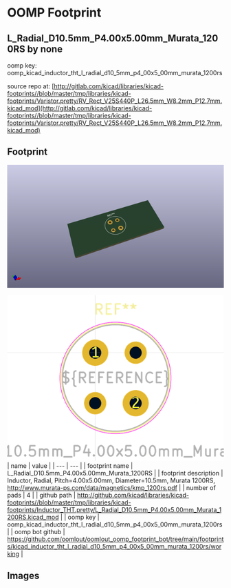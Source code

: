 # OOMP Footprint  
## L_Radial_D10.5mm_P4.00x5.00mm_Murata_1200RS  by none  
  
oomp key: oomp_kicad_inductor_tht_l_radial_d10_5mm_p4_00x5_00mm_murata_1200rs  
  
source repo at: [http://gitlab.com/kicad/libraries/kicad-footprints//blob/master/tmp/libraries/kicad-footprints/Varistor.pretty/RV_Rect_V25S440P_L26.5mm_W8.2mm_P12.7mm.kicad_mod](http://gitlab.com/kicad/libraries/kicad-footprints//blob/master/tmp/libraries/kicad-footprints/Varistor.pretty/RV_Rect_V25S440P_L26.5mm_W8.2mm_P12.7mm.kicad_mod)  
## Footprint  
  
[![working_kicad_pcb_3d.png](working_kicad_pcb_3d_600.png)](working_kicad_pcb_3d.png)  
  
[![working.png](working_600.png)](working.png)  
| name | value | 
| --- | --- | 
| footprint name | L_Radial_D10.5mm_P4.00x5.00mm_Murata_1200RS | 
| footprint description | Inductor, Radial, Pitch=4.00x5.00mm, Diameter=10.5mm, Murata 1200RS, http://www.murata-ps.com/data/magnetics/kmp_1200rs.pdf | 
| number of pads | 4 | 
| github path | http://github.com/kicad/libraries/kicad-footprints//blob/master/tmp/libraries/kicad-footprints/Inductor_THT.pretty/L_Radial_D10.5mm_P4.00x5.00mm_Murata_1200RS.kicad_mod | 
| oomp key | oomp_kicad_inductor_tht_l_radial_d10_5mm_p4_00x5_00mm_murata_1200rs | 
| oomp bot github | https://github.com/oomlout/oomlout_oomp_footprint_bot/tree/main/footprints/kicad_inductor_tht_l_radial_d10_5mm_p4_00x5_00mm_murata_1200rs/working | 
## Images  
